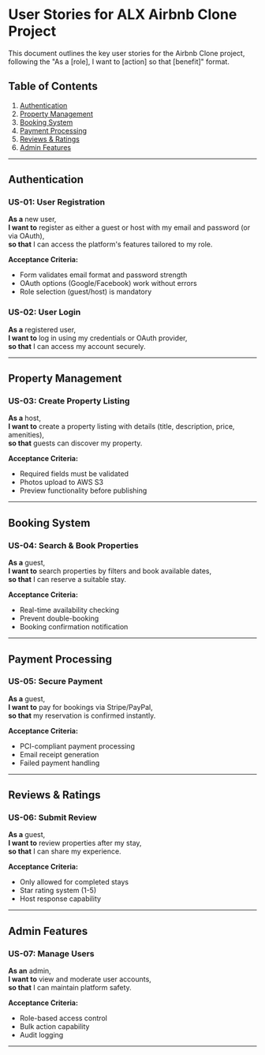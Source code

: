# User Stories for ALX Airbnb Clone Project

This document outlines the key user stories for the Airbnb Clone project, following the "As a [role], I want to [action] so that [benefit]" format.

## Table of Contents

1. [Authentication](#authentication)
2. [Property Management](#property-management)
3. [Booking System](#booking-system)
4. [Payment Processing](#payment-processing)
5. [Reviews & Ratings](#reviews--ratings)
6. [Admin Features](#admin-features)

---

## Authentication

### US-01: User Registration

**As a** new user,  
**I want to** register as either a guest or host with my email and password (or via OAuth),  
**so that** I can access the platform's features tailored to my role.

**Acceptance Criteria:**

- Form validates email format and password strength
- OAuth options (Google/Facebook) work without errors
- Role selection (guest/host) is mandatory

### US-02: User Login

**As a** registered user,  
**I want to** log in using my credentials or OAuth provider,  
**so that** I can access my account securely.

---

## Property Management

### US-03: Create Property Listing

**As a** host,  
**I want to** create a property listing with details (title, description, price, amenities),  
**so that** guests can discover my property.

**Acceptance Criteria:**

- Required fields must be validated
- Photos upload to AWS S3
- Preview functionality before publishing

---

## Booking System

### US-04: Search & Book Properties

**As a** guest,  
**I want to** search properties by filters and book available dates,  
**so that** I can reserve a suitable stay.

**Acceptance Criteria:**

- Real-time availability checking
- Prevent double-booking
- Booking confirmation notification

---

## Payment Processing

### US-05: Secure Payment

**As a** guest,  
**I want to** pay for bookings via Stripe/PayPal,  
**so that** my reservation is confirmed instantly.

**Acceptance Criteria:**

- PCI-compliant payment processing
- Email receipt generation
- Failed payment handling

---

## Reviews & Ratings

### US-06: Submit Review

**As a** guest,  
**I want to** review properties after my stay,  
**so that** I can share my experience.

**Acceptance Criteria:**

- Only allowed for completed stays
- Star rating system (1-5)
- Host response capability

---

## Admin Features

### US-07: Manage Users

**As an** admin,  
**I want to** view and moderate user accounts,  
**so that** I can maintain platform safety.

**Acceptance Criteria:**

- Role-based access control
- Bulk action capability
- Audit logging

---
